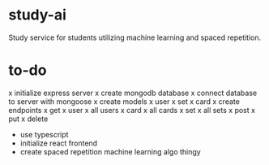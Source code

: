 # study-ai
Study service for students utilizing machine learning and spaced repetition.

# to-do
 x initialize express server
 x create mongodb database
 x connect database to server with mongoose
 x create models
    x user
    x set
    x card
 x create endpoints
    x get
        x user
        x all users
        x card
        x all cards
        x set
        x all sets
    x post
    x put
    x delete
 - use typescript
 - initialize react frontend
 - create spaced repetition machine learning algo thingy
